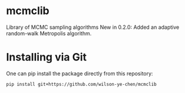 # mcmclib
Library of MCMC sampling algorithms
New in 0.2.0: Added an adaptive random-walk Metropolis algorithm.

# Installing via Git
One can pip install the package directly from this repository:
```
pip install git+https://github.com/wilson-ye-chen/mcmclib
